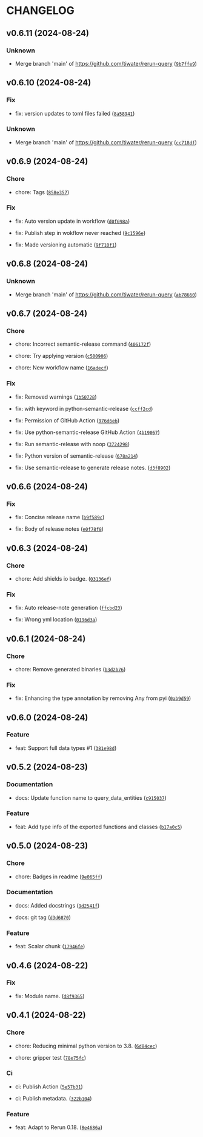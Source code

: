 # CHANGELOG

## v0.6.11 (2024-08-24)

### Unknown

* Merge branch &#39;main&#39; of https://github.com/tiwater/rerun-query ([`9b7ffe9`](https://github.com/tiwater/rerun-query/commit/9b7ffe9178f3e860ff2410ac4320e975e97933a9))

## v0.6.10 (2024-08-24)

### Fix

* fix: version updates to toml files failed ([`8a58941`](https://github.com/tiwater/rerun-query/commit/8a58941b25ad65e3f5dee1d2944e1b1a2033a500))

### Unknown

* Merge branch &#39;main&#39; of https://github.com/tiwater/rerun-query ([`cc718df`](https://github.com/tiwater/rerun-query/commit/cc718df49bdd985d3da9e8efd476e39657484520))

## v0.6.9 (2024-08-24)

### Chore

* chore: Tags ([`858e357`](https://github.com/tiwater/rerun-query/commit/858e3572342c8f8f65cff14c648dfeb4dbb45b5a))

### Fix

* fix: Auto version update in workflow ([`d0f098a`](https://github.com/tiwater/rerun-query/commit/d0f098ad0773a4132c5b3d15732da46a87978116))

* fix: Publish step in wokflow never reached ([`9c1596e`](https://github.com/tiwater/rerun-query/commit/9c1596ed2b845a5904b81c6abe104155496cf60f))

* fix: Made versioning automatic ([`9f710f1`](https://github.com/tiwater/rerun-query/commit/9f710f17d85a27d7684e9683379aac0dbfc375c4))

## v0.6.8 (2024-08-24)

### Unknown

* Merge branch &#39;main&#39; of https://github.com/tiwater/rerun-query ([`ab78660`](https://github.com/tiwater/rerun-query/commit/ab78660244e06fae76d530712e8933cec398c52f))

## v0.6.7 (2024-08-24)

### Chore

* chore: Incorrect semantic-release command ([`406172f`](https://github.com/tiwater/rerun-query/commit/406172fdb13de0a0076773ae045db7f0c9e873a6))

* chore: Try applying version ([`c500906`](https://github.com/tiwater/rerun-query/commit/c5009069484c8d737fa242aadc986f7d519a6538))

* chore: New workflow name ([`16adecf`](https://github.com/tiwater/rerun-query/commit/16adecf776b8842b90e3edbaeca65c28593d9ddf))

### Fix

* fix: Removed warnings ([`1b50728`](https://github.com/tiwater/rerun-query/commit/1b5072880f5827b27414d11198e01e35f750d8cb))

* fix: with keyword in python-semantic-release ([`ccff2cd`](https://github.com/tiwater/rerun-query/commit/ccff2cd5e10c0201491497cfd48912039ec6ca29))

* fix: Permission of GitHub Action ([`976d6eb`](https://github.com/tiwater/rerun-query/commit/976d6eb5169a0b22f9d404f4f170dd065e3b7002))

* fix: Use python-semantic-release GitHub Action ([`4b19067`](https://github.com/tiwater/rerun-query/commit/4b19067d7d07e64b6d231b5a7734bb8b2d0e3924))

* fix: Run semantic-release with noop ([`3724298`](https://github.com/tiwater/rerun-query/commit/372429897a2706559e70aa96b8b226b26a528864))

* fix: Python version of  semantic-release ([`678a214`](https://github.com/tiwater/rerun-query/commit/678a214864980226173ef677449e9d7e495559ac))

* fix: Use semantic-release to generate release notes. ([`d3f8902`](https://github.com/tiwater/rerun-query/commit/d3f89026025af3db8b2a6f98bec5fe4c6668cb40))

## v0.6.6 (2024-08-24)

### Fix

* fix: Concise release name ([`b9f589c`](https://github.com/tiwater/rerun-query/commit/b9f589c940aeea78b4fe7eb115986aea9434d144))

* fix: Body of release notes ([`e0f78f8`](https://github.com/tiwater/rerun-query/commit/e0f78f867fe42e51dfdc8abf32bce5125d09095c))

## v0.6.3 (2024-08-24)

### Chore

* chore: Add shields io badge. ([`03136ef`](https://github.com/tiwater/rerun-query/commit/03136ef524e6ca2732f67c247f629868cafa2859))

### Fix

* fix: Auto release-note generation ([`ffcbd23`](https://github.com/tiwater/rerun-query/commit/ffcbd23aa8e8b8afd1e03a1039726d980d5a7895))

* fix: Wrong yml location ([`0196d3a`](https://github.com/tiwater/rerun-query/commit/0196d3a16303b84724440439c1d8547b6904a99b))

## v0.6.1 (2024-08-24)

### Chore

* chore: Remove generated binaries ([`b3d2b76`](https://github.com/tiwater/rerun-query/commit/b3d2b760c379529611f51b77c5c7fdde9deb095a))

### Fix

* fix: Enhancing the type annotation by removing Any from pyi ([`0ab9d59`](https://github.com/tiwater/rerun-query/commit/0ab9d592dbc22adf67f1d18d0353deb7ac3df4fc))

## v0.6.0 (2024-08-24)

### Feature

* feat: Support full data types #1 ([`381e98d`](https://github.com/tiwater/rerun-query/commit/381e98d0a094d309d19094af86c35dc6547f9982))

## v0.5.2 (2024-08-23)

### Documentation

* docs: Update function name to query_data_entities ([`c915037`](https://github.com/tiwater/rerun-query/commit/c9150370c795bb901a7611b27c9e393d87b66a0c))

### Feature

* feat: Add type info of the exported functions and classes ([`b17a0c5`](https://github.com/tiwater/rerun-query/commit/b17a0c58100068a80a75bcf1573920193961ef26))

## v0.5.0 (2024-08-23)

### Chore

* chore: Badges in readme ([`9e065ff`](https://github.com/tiwater/rerun-query/commit/9e065fffb109cd9d705821e3ea01ac619e4dd153))

### Documentation

* docs: Added docstrings ([`9d2541f`](https://github.com/tiwater/rerun-query/commit/9d2541fdb3ada4456cabbeb38fa147058a2edf20))

* docs: git tag ([`d3d6870`](https://github.com/tiwater/rerun-query/commit/d3d6870c07282c23ea8bfd6aab40bd071f3a5f12))

### Feature

* feat: Scalar chunk ([`17946fe`](https://github.com/tiwater/rerun-query/commit/17946feffbc75a6e0f31ab89102976f034ff1ea3))

## v0.4.6 (2024-08-22)

### Fix

* fix: Module name. ([`d8f9365`](https://github.com/tiwater/rerun-query/commit/d8f936598b649a47cfe29d78c21298dfce7d02de))

## v0.4.1 (2024-08-22)

### Chore

* chore: Reducing minimal python version to 3.8. ([`6d84cec`](https://github.com/tiwater/rerun-query/commit/6d84cece0f308b30790486c6f53a523722cc4573))

* chore: gripper test ([`78e75fc`](https://github.com/tiwater/rerun-query/commit/78e75fc3c63a8af2805afc813d5bff89dfb3e6d1))

### Ci

* ci: Publish Action ([`5e57b31`](https://github.com/tiwater/rerun-query/commit/5e57b3174842bb3dcada2c36773c670ea28fb9b4))

* ci: Publish metadata. ([`322b104`](https://github.com/tiwater/rerun-query/commit/322b1041dd6709ab208f655e7f75a20abca57308))

### Feature

* feat: Adapt to Rerun 0.18. ([`8e4686a`](https://github.com/tiwater/rerun-query/commit/8e4686af412782aabd1c4c1d03e11afefb4f85a8))

